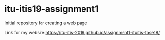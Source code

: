 # itu-itis19-assignment1
Initial repository for creating a web page

Link for my website:https://itu-itis-2019.github.io/assignment1-ituitis-tase18/